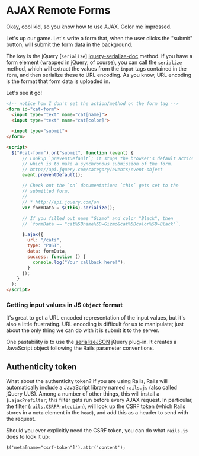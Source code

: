 # AJAX Remote Forms

Okay, cool kid, so you know how to use AJAX. Color me impressed.

Let's up our game. Let's write a form that, when the user clicks the
"submit" button, will submit the form data in the background.

The key is the jQuery [`serialize`] [jquery-serialize-doc] method. If
you have a form element (wrapped in jQuery, of course), you can call
the `serialize` method, which will extract the values from the `input`
tags contained in the `form`, and then serialize these to URL
encoding. As you know, URL encoding is the format that form data is
uploaded in.

Let's see it go!

```html
<!-- notice how I don't set the action/method on the form tag -->
<form id="cat-form">
  <input type="text" name="cat[name]">
  <input type="text" name="cat[color]">
  
  <input type="submit">
</form>

<script>
  $("#cat-form").on("submit", function (event) {
      // Lookup `preventDefault`; it stops the browser's default action,
      // which is to make a synchronous submission of the form.
      // http://api.jquery.com/category/events/event-object
      event.preventDefault();

      // Check out the `on` documentation: `this` gets set to the
      // submitted form.
      //
      // * http://api.jquery.com/on
      var formData = $(this).serialize();

      // If you filled out name "Gizmo" and color "Black", then
      // `formData == "cat%5Bname%5D=Gizmo&cat%5Bcolor%5D=Black"`.

      $.ajax({
        url: "/cats",
        type: "POST",
        data: formData,
        success: function () {
          console.log("Your callback here!");
        }
      });
    }
  );
</script>
```

[jquery-serialize-doc]: http://api.jquery.com/serialize

### Getting input values in JS `Object` format

It's great to get a URL encoded representation of the input values,
but it's also a little frustrating. URL encoding is difficult for us
to manipulate; just about the only thing we can do with it is submit
it to the server.

One pastability is to use the [serializeJSON][serializeJSON] jQuery
plug-in. It creates a JavaScript object following the Rails parameter
conventions.

[serializeJSON]: https://github.com/marioizquierdo/jquery.serializeJSON

## Authenticity token

What about the authenticity token? If you are using Rails, Rails will
automatically include a JavaScript library named `rails.js` (also
called jQuery UJS). Among a number of other things, this will install
a `$.ajaxPrefilter`; this filter gets run before every AJAX
request. In particular, the filter
([`rails.CSRFProtection`][rails-csrf-protection]), will look up the
CSRF token (which Rails stores in a `meta` element in the `head`), and
add this as a header to send with the request.

Should you ever explicitly need the CSRF token, you can do what
`rails.js` does to look it up:

    $('meta[name="csrf-token"]').attr('content');

[rails-csrf-protection]: https://github.com/rails/jquery-ujs/blob/master/src/rails.js#L55
